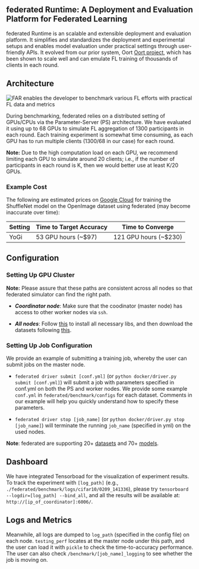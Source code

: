 
## federated Runtime: A Deployment and Evaluation Platform for Federated Learning

federated Runtime is an scalable and extensible deployment and evaluation platform. 
It simplifies and standardizes the deployment and experimental setups and enables model evaluation under practical settings through user-friendly APIs.
It evolved from our prior system, Oort [Oort project](https://github.com/SymbioticLab/Oort), which has been shown to scale well and can emulate FL training of thousands of clients in each round.

## Architecture

<img src="../../docs/federated-sim-mode.png" alt="FAR enables the developer to benchmark various FL efforts with practical FL data and metrics">

During benchmarking, federated relies on a distributed setting of GPUs/CPUs via the Parameter-Server (PS) architecture. 
We have evaluated it using up to 68 GPUs to simulate FL aggregation of 1300 participants in each round. 
Each training experiment is somewhat time consuming, as each GPU has to run multiple clients (1300/68 in our case) for each round. 

**Note:**
Due to the high computation load on each GPU, we recommend limiting each GPU to simulate around 20 clients; i.e., if the number of participants in each round is K, then we would better use at least K/20 GPUs.

### Example Cost

The following are estimated prices on [Google Cloud](https://cloud.google.com/products/calculator) for training the ShuffleNet model on the OpenImage dataset using federated (may become inaccurate over time): 

| Setting     | Time to Target Accuracy  | Time to Converge
| ----------- | ------------------------ | ----------------
| YoGi        | 53  GPU hours (~$97)     | 121  GPU hours (~$230)


## Configuration


### Setting Up GPU Cluster

**Note:**
Please assure that these paths are consistent across all nodes so that federated simulator can find the right path.

- ***Coordinator node***: Make sure that the coodinator (master node) has access to other worker nodes via ```ssh```. 

- ***All nodes***: Follow [this](https://github.com/SymbioticLab/federated#getting-started) to install all necessary libs, and then download the datasets following [this](https://github.com/SymbioticLab/federated/blob/master/benchmark/dataset/README.md).

### Setting Up Job Configuration

We provide an example of submitting a training job, whereby the user can submit jobs on the master node. 

- `federated driver submit [conf.yml]` (or `python docker/driver.py submit [conf.yml]`) will submit a job with parameters specified in conf.yml on both the PS and worker nodes. 
We provide some example ```conf.yml``` in ```federated/benchmark/configs``` for each dataset. 
Comments in our example will help you quickly understand how to specify these parameters. 

- `federated driver stop [job_name]` (or `python docker/driver.py stop [job_name]`)  will terminate the running ```job_name``` (specified in yml) on the used nodes. 

**Note**: federated are supporting 20+ [datasets](https://github.com/SymbioticLab/federated/blob/master/benchmark/dataset/README.md) and 70+ [models](https://github.com/SymbioticLab/federated/blob/master/federated/utils/models/cv_models/README.md).

## Dashboard

We have integrated Tensorboad for the visualization of experiment results. To track the experiment with ```[log_path]``` (e.g., ```./federated/benchmark/logs/cifar10/0209_141336```), please try ```tensorboard --logdir=[log_path] --bind_all```, and all the results will be available at: ```http://[ip_of_coordinator]:6006/```.

## Logs and Metrics

Meanwhile, all logs are dumped to ```log_path``` (specified in the config file) on each node. 
```testing_perf``` locates at the master node under this path, and the user can load it with ```pickle``` to check the time-to-accuracy performance. The user can also check ```/benchmark/[job_name]_logging``` to see whether the job is moving on.
